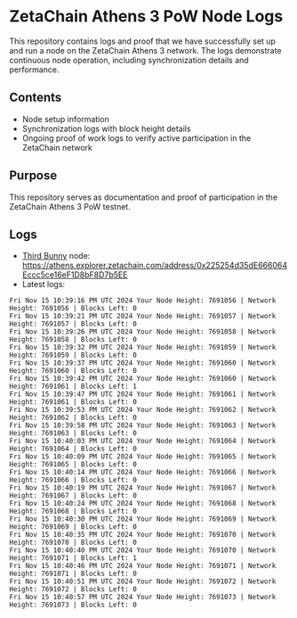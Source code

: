 # ZetaChain Athens 3 PoW Node Logs
This repository contains logs and proof that we have successfully set up and run a node on the ZetaChain Athens 3 network. The logs demonstrate continuous node operation, including synchronization details and performance.

## Contents
- Node setup information
- Synchronization logs with block height details
- Ongoing proof of work logs to verify active participation in the ZetaChain network

## Purpose
This repository serves as documentation and proof of participation in the ZetaChain Athens 3 PoW testnet.

## Logs

- [Third Bunny](https://thirdbunny.xyz/) node: https://athens.explorer.zetachain.com/address/0x225254d35dE666064Eccc5ce16eF1D8bF8D7b5EE
- Latest logs:
```
Fri Nov 15 10:39:16 PM UTC 2024 Your Node Height: 7691056 | Network Height: 7691056 | Blocks Left: 0
Fri Nov 15 10:39:21 PM UTC 2024 Your Node Height: 7691057 | Network Height: 7691057 | Blocks Left: 0
Fri Nov 15 10:39:26 PM UTC 2024 Your Node Height: 7691058 | Network Height: 7691058 | Blocks Left: 0
Fri Nov 15 10:39:32 PM UTC 2024 Your Node Height: 7691059 | Network Height: 7691059 | Blocks Left: 0
Fri Nov 15 10:39:37 PM UTC 2024 Your Node Height: 7691060 | Network Height: 7691060 | Blocks Left: 0
Fri Nov 15 10:39:42 PM UTC 2024 Your Node Height: 7691060 | Network Height: 7691061 | Blocks Left: 1
Fri Nov 15 10:39:47 PM UTC 2024 Your Node Height: 7691061 | Network Height: 7691061 | Blocks Left: 0
Fri Nov 15 10:39:53 PM UTC 2024 Your Node Height: 7691062 | Network Height: 7691062 | Blocks Left: 0
Fri Nov 15 10:39:58 PM UTC 2024 Your Node Height: 7691063 | Network Height: 7691063 | Blocks Left: 0
Fri Nov 15 10:40:03 PM UTC 2024 Your Node Height: 7691064 | Network Height: 7691064 | Blocks Left: 0
Fri Nov 15 10:40:09 PM UTC 2024 Your Node Height: 7691065 | Network Height: 7691065 | Blocks Left: 0
Fri Nov 15 10:40:14 PM UTC 2024 Your Node Height: 7691066 | Network Height: 7691066 | Blocks Left: 0
Fri Nov 15 10:40:19 PM UTC 2024 Your Node Height: 7691067 | Network Height: 7691067 | Blocks Left: 0
Fri Nov 15 10:40:24 PM UTC 2024 Your Node Height: 7691068 | Network Height: 7691068 | Blocks Left: 0
Fri Nov 15 10:40:30 PM UTC 2024 Your Node Height: 7691069 | Network Height: 7691069 | Blocks Left: 0
Fri Nov 15 10:40:35 PM UTC 2024 Your Node Height: 7691070 | Network Height: 7691070 | Blocks Left: 0
Fri Nov 15 10:40:40 PM UTC 2024 Your Node Height: 7691070 | Network Height: 7691071 | Blocks Left: 1
Fri Nov 15 10:40:46 PM UTC 2024 Your Node Height: 7691071 | Network Height: 7691071 | Blocks Left: 0
Fri Nov 15 10:40:51 PM UTC 2024 Your Node Height: 7691072 | Network Height: 7691072 | Blocks Left: 0
Fri Nov 15 10:40:57 PM UTC 2024 Your Node Height: 7691073 | Network Height: 7691073 | Blocks Left: 0
```
